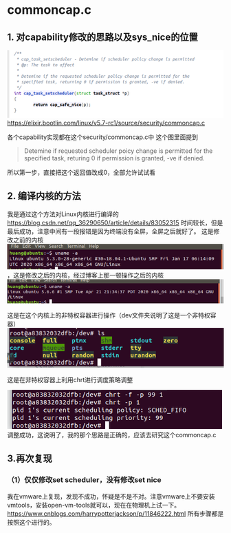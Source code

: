# commoncap.c 
## 1. 对capability修改的思路以及sys_nice的位置
![](2020-04-22-10-28-19.png)
https://elixir.bootlin.com/linux/v5.7-rc1/source/security/commoncap.c

各个capability实现都在这个security/commoncap.c中
这个图里面提到
> Detemine if requested scheduler poicy change is permitted for the specified task, returing 0 if permission is granted, -ve if denied.

所以第一步，直接把这个返回值改成0，全部允许试试看
## 2. 编译内核的方法
我是通过这个方法对Linux内核进行编译的
https://blog.csdn.net/qq_36290650/article/details/83052315
时间较长，但是最后成功，注意中间有一段报错是因为终端没有全屏，全屏之后就好了。
这是修改之前的内核
![](2020-04-22-16-36-30.png)
，这是修改之后的内核，经过博客上那一顿操作之后的内核
![](2020-04-22-16-37-04.png)

这是在这个内核上的非特权容器进行操作（dev文件夹说明了这是一个非特权容器）
![](2020-04-22-16-38-11.png)

这是在非特权容器上利用chrt进行调度策略调整

![](2020-04-22-16-39-05.png)
调整成功，这说明了，我的那个思路是正确的，应该去研究这个commoncap.c
## 3.再次复现
 ### （1）仅仅修改set scheduler，没有修改set nice
 我在vmware上复现，发现不成功，怀疑是不是不对。注意vmware上不要安装vmtools，安装open-vm-tools就可以，现在在物理机上试一下。
 https://www.cnblogs.com/harrypotterjackson/p/11846222.html
 所有步骤都是按照这个进行的。
